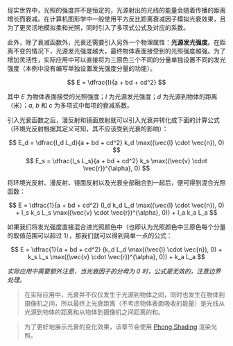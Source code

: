 现实世界中，光照的强度并不是恒定的，光源射出的光线的能量会随着传播的距离增长而衰减。在计算机图形学中一般使用平方反比距离衰减因子模拟光衰效果，且为了更灵活地模拟柔和光照，同时引入了多项式公式及对应的系数。

此外，除了衰减函数外，光衰还需要引入另外一个物理属性：**光源发光强度**。在距离不变的情况下，光源发光强度越大，最终物体表面接受到的光照强度越强。为了增加灵活性，实际应用中可以直接将为三原色三个不同的分量单独设置不同的发光强度（本例中没有编写单独设置发光强度分量的功能）。

$$
E = \dfrac{I}{a + bd + cd^2}
$$

其中 $E$ 为物体表面接受的光照强度；$I$ 为光源发光强度；$d$ 为光源到物体的距离（米）；$a$, $b$ 和 $c$ 为多项式中每项的衰减系数。

引入光衰函数之后，漫反射和镜面放射就可以引入光衰并转化成下面的计算公式（环境光反射根据其定义可知，其不应该受到光衰的影响）：

$$
E_d = \dfrac{I_d L_d}{a + bd + cd^2} k_d \max((\vec{l} \cdot \vec{n}), 0)
$$
$$
E_s = \dfrac{I_s L_s}{a + bd + cd^2} k_s \max((\vec{v} \cdot \vec{r})^{\alpha}, 0)
$$

将环境光反射、漫反射、镜面反射以及光衰全部融合到一起后，便可得到混合光照函数：

$$
E = \dfrac{1}{a + bd + cd^2} (I_d k_d L_d \max((\vec{l} \cdot \vec{n}), 0) + I_s k_s L_s \max((\vec{v} \cdot \vec{r})^{\alpha}, 0)) + I_a k_a L_a
$$

如果我们将发光强度直接混合进光照颜色中（也即认为光照颜色中三原色每个分量的取值范围可以超过 $1$），那我们就可以得到简单一点的公式：

$$
E = \dfrac{1}{a + bd + cd^2} (k_d L_d \max((\vec{l} \cdot \vec{n}), 0) + k_s L_s \max((\vec{v} \cdot \vec{r})^{\alpha}, 0)) + k_a L_a
$$

_实际应用中需要额外注意，当光衰因子的分母为 0 时，公式是无效的，注意边界处理。_

> 在实际应用中，光衰并不仅仅发生于光源到物体之间，同时也发生在物体到摄像机之间，所以最终上光衰距离（不考虑物体表面吸收的能量）是光线从光源到物体的距离和从物体到摄像机之间距离的和。

> 为了更好地展示光衰的变化效果，该章节会使用 [Phong Shading](./20_shading/02_phong_shading) 渲染光照。
